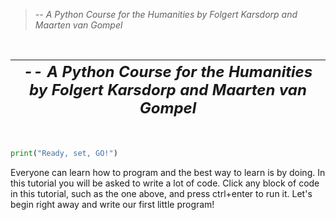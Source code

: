 >
>_-- A Python Course for the Humanities by Folgert Karsdorp and Maarten van Gompel_
>

<BR>

| <span style="font-size: 150%">_-- A Python Course for the Humanities by Folgert Karsdorp and Maarten van Gompel_</span>|
|:-------:|

<BR>



```python
print("Ready, set, GO!")
```

Everyone can learn how to program and the best way to learn is by doing. In this tutorial you will be asked to write a lot of code. Click any block of code in this tutorial, such as the one above, and press ctrl+enter to run it. Let's begin right away and write our first little program!


